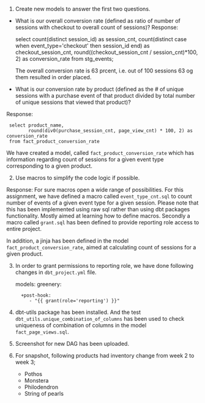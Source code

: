 1. Create new models to answer the first two questions.
  - What is our overall conversion rate (defined as ratio of number of sessions with checkout to
       overall count of sessions)?
  Response: 

      select count(distinct session_id) as session_cnt,
         count(distinct case when event_type='checkout' then session_id end) as checkout_session_cnt,
         round((checkout_session_cnt / session_cnt)*100, 2) as conversion_rate 
       from stg_events;

    The overall conversion rate is 63 prcent, i.e. out of 100 sessions 63 og them resulted in order placed.

  - What is our conversion rate by product (defined as the # of unique sessions with a purchase event of that product divided by total number of unique sessions that viewed that product)?

  Response: 

     select product_name,
            round(div0(purchase_session_cnt, page_view_cnt) * 100, 2) as conversion_rate
     from fact_product_conversion_rate

   We have created a model, called `fact_product_conversion_rate` which has information regarding count of sessions for a given event type corresponding to a given product.

2. Use macros to simplify the code logic if possible.

  Response: For sure macros open a wide range of possibilities. For this assignment, we have defined a macro called  `event_type_cnt.sql` to count number of events of a given event type for a given session. Please note that this has been implemented using raw sql rather than using dbt packages functionality. Mostly aimed at learning how to define macros. Secondly a macro called `grant.sql` has been defined to provide reporting role access to entire project.

   In addition, a jinja has been defined in the model `fact_product_conversion_rate`, aimed at calculating count of sessions for a given product.

3. In order to grant permissions to reporting role, we have done following changes in `dbt_project.yml` file.

      models:
       greenery:
   
         +post-hook:
            - "{{ grant(role='reporting') }}" 


4. dbt-utils package has been installed. And the test `dbt_utils.unique_combination_of_columns` has been used to check uniqueness of combination of columns in the model `fact_page_views.sql`.

5. Screenshot for new DAG has been uploaded.
6. For snapshot, following products had inventory change from week 2 to week 3;
    - Pothos
    - Monstera
    - Philodendron
    - String of pearls